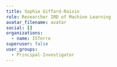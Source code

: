 ```yaml
---
title: Sophie Giffard-Roisin
role: Researcher IRD of Machine Learning
avatar_filename: avatar
social: []
organizations:
  - name: ISTerre
superuser: false
user_groups:
  - Principal-Investigator
---
```

